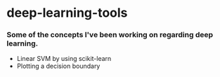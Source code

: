 # deep-learning-tools
### Some of the concepts I've been working on regarding deep learning.

* Linear SVM by using scikit-learn
* Plotting a decision boundary
